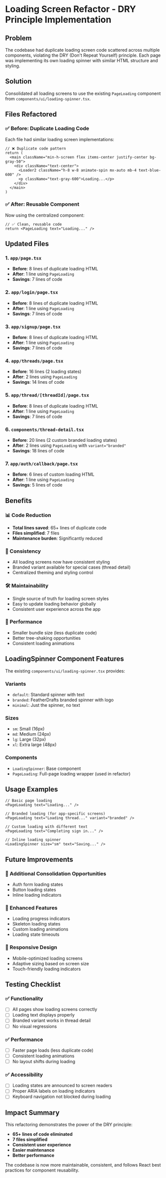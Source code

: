 # Loading Screen Refactor - DRY Principle Implementation

## Problem
The codebase had duplicate loading screen code scattered across multiple components, violating the DRY (Don't Repeat Yourself) principle. Each page was implementing its own loading spinner with similar HTML structure and styling.

## Solution
Consolidated all loading screens to use the existing `PageLoading` component from `components/ui/loading-spinner.tsx`.

## Files Refactored

### ✅ Before: Duplicate Loading Code
Each file had similar loading screen implementations:
```tsx
// ❌ Duplicate code pattern
return (
  <main className="min-h-screen flex items-center justify-center bg-gray-50">
    <div className="text-center">
      <Loader2 className="h-8 w-8 animate-spin mx-auto mb-4 text-blue-600" />
      <p className="text-gray-600">Loading...</p>
    </div>
  </main>
)
```

### ✅ After: Reusable Component
Now using the centralized component:
```tsx
// ✅ Clean, reusable code
return <PageLoading text="Loading..." />
```

## Updated Files

### 1. `app/page.tsx`
- **Before**: 8 lines of duplicate loading HTML
- **After**: 1 line using `PageLoading`
- **Savings**: 7 lines of code

### 2. `app/login/page.tsx` 
- **Before**: 8 lines of duplicate loading HTML
- **After**: 1 line using `PageLoading`
- **Savings**: 7 lines of code

### 3. `app/signup/page.tsx`
- **Before**: 8 lines of duplicate loading HTML  
- **After**: 1 line using `PageLoading`
- **Savings**: 7 lines of code

### 4. `app/threads/page.tsx`
- **Before**: 16 lines (2 loading states)
- **After**: 2 lines using `PageLoading`
- **Savings**: 14 lines of code

### 5. `app/thread/[threadId]/page.tsx`
- **Before**: 8 lines of duplicate loading HTML
- **After**: 1 line using `PageLoading`
- **Savings**: 7 lines of code

### 6. `components/thread-detail.tsx`
- **Before**: 20 lines (2 custom branded loading states)
- **After**: 2 lines using `PageLoading` with `variant="branded"`
- **Savings**: 18 lines of code

### 7. `app/auth/callback/page.tsx`
- **Before**: 6 lines of custom loading HTML
- **After**: 1 line using `PageLoading`
- **Savings**: 5 lines of code

## Benefits

### 📊 Code Reduction
- **Total lines saved**: 65+ lines of duplicate code
- **Files simplified**: 7 files
- **Maintenance burden**: Significantly reduced

### 🎨 Consistency
- All loading screens now have consistent styling
- Branded variant available for special cases (thread detail)
- Centralized theming and styling control

### 🛠️ Maintainability
- Single source of truth for loading screen styles
- Easy to update loading behavior globally
- Consistent user experience across the app

### 🚀 Performance
- Smaller bundle size (less duplicate code)
- Better tree-shaking opportunities
- Consistent loading animations

## LoadingSpinner Component Features

The existing `components/ui/loading-spinner.tsx` provides:

### Variants
- `default`: Standard spinner with text
- `branded`: FeatherDrafts branded spinner with logo
- `minimal`: Just the spinner, no text

### Sizes
- `sm`: Small (16px)
- `md`: Medium (24px) 
- `lg`: Large (32px)
- `xl`: Extra large (48px)

### Components
- `LoadingSpinner`: Base component
- `PageLoading`: Full-page loading wrapper (used in refactor)

## Usage Examples

```tsx
// Basic page loading
<PageLoading text="Loading..." />

// Branded loading (for app-specific screens)
<PageLoading text="Loading thread..." variant="branded" />

// Custom loading with different text
<PageLoading text="Completing sign in..." />

// Inline loading spinner
<LoadingSpinner size="sm" text="Saving..." />
```

## Future Improvements

### 🔄 Additional Consolidation Opportunities
- Auth form loading states
- Button loading states
- Inline loading indicators

### 🎯 Enhanced Features
- Loading progress indicators
- Skeleton loading states
- Custom loading animations
- Loading state timeouts

### 📱 Responsive Design
- Mobile-optimized loading screens
- Adaptive sizing based on screen size
- Touch-friendly loading indicators

## Testing Checklist

### ✅ Functionality
- [ ] All pages show loading screens correctly
- [ ] Loading text displays properly
- [ ] Branded variant works in thread detail
- [ ] No visual regressions

### ✅ Performance
- [ ] Faster page loads (less duplicate code)
- [ ] Consistent loading animations
- [ ] No layout shifts during loading

### ✅ Accessibility
- [ ] Loading states are announced to screen readers
- [ ] Proper ARIA labels on loading indicators
- [ ] Keyboard navigation not blocked during loading

## Impact Summary

This refactoring demonstrates the power of the DRY principle:
- **65+ lines of code eliminated**
- **7 files simplified**
- **Consistent user experience**
- **Easier maintenance**
- **Better performance**

The codebase is now more maintainable, consistent, and follows React best practices for component reusability. 
